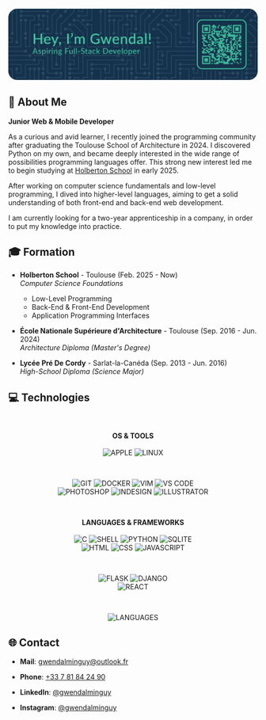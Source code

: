 ![HEADER](./graphics/header.png)

## 💫 About Me

**Junior Web & Mobile Developer**

As a curious and avid learner, I recently joined the programming community after graduating the Toulouse School of Architecture in 2024. I discovered Python on my own, and became deeply interested in the wide range of possibilities programming languages offer. This strong new interest led me to begin studying at [Holberton School](https://www.holbertonschool.com) in early 2025.

After working on computer science fundamentals and low-level programming, I dived into higher-level languages, aiming to get a solid understanding of both front-end and back-end web development.

I am currently looking for a two-year apprenticeship in a company, in order to put my knowledge into practice.

## 🎓 Formation

- **Holberton School** - Toulouse (Feb. 2025 - Now)\
<em>Computer Science Foundations</em>
    - Low-Level Programming
    - Back-End & Front-End Development
    - Application Programming Interfaces

- **École Nationale Supérieure d'Architecture** - Toulouse (Sep. 2016 - Jun. 2024)\
<em>Architecture Diploma (Master's Degree)</em>

- **Lycée Pré De Cordy** - Sarlat-la-Canéda (Sep. 2013 - Jun. 2016)\
<em>High-School Diploma (Science Major)</em>

## 💻 Technologies

<br>
<p align="center">
    <b>OS & TOOLS</b>
    <br><br>
    <!-- OS -->
    <img src="https://img.shields.io/badge/APPLE-000000?style=for-the-badge&logo=apple&logoColor=white" alt="APPLE">
    <img src="https://img.shields.io/badge/LINUX-FCC624?style=for-the-badge&logo=linux&logoColor=black" alt="LINUX">
</p>

<br>
<p align="center">
    <!-- Tools (Code) -->
    <img src="https://img.shields.io/badge/GIT-F05032?logo=git&logoColor=white&style=for-the-badge" alt="GIT">
    <img src="https://img.shields.io/badge/DOCKER-2496ED?logo=docker&logoColor=white&style=for-the-badge" alt="DOCKER">
    <img src="https://img.shields.io/badge/VIM-019733?logo=vim&logoColor=white&style=for-the-badge" alt="VIM">
    <img src="https://img.shields.io/badge/VS CODE-007ACC?logo=vscode&logoColor=white&style=for-the-badge" alt="VS CODE">
    <br>
    <!-- Tools (Design) -->
    <img src="https://img.shields.io/badge/PHOTOSHOP-3C327B?logo=photoshop&logoColor=white&style=for-the-badge" alt="PHOTOSHOP">
    <img src="https://img.shields.io/badge/INDESIGN-E749A0?logo=indesign&logoColor=white&style=for-the-badge" alt="INDESIGN">
    <img src="https://img.shields.io/badge/ILLUSTRATOR-945C04?logo=illustrator&logoColor=white&style=for-the-badge" alt="ILLUSTRATOR">
</p>

<br>
<p align="center">
    <b>LANGUAGES & FRAMEWORKS</b>
    <br><br>
    <!-- Backend -->
    <img src="https://img.shields.io/badge/C-00599C?style=for-the-badge&logo=c&logoColor=white" alt="C">
    <img src="https://img.shields.io/badge/SHELL-333333?style=for-the-badge&logo=gnu-bash&logoColor=white" alt="SHELL">
    <img src="https://img.shields.io/badge/PYTHON-3776AB?style=for-the-badge&logo=python&logoColor=white" alt="PYTHON">
    <img src="https://img.shields.io/badge/SQLITE-144863?style=for-the-badge&logo=sqlite&logoColor=white" alt="SQLITE">
    <br>
    <!-- Frontend -->
    <img src="https://img.shields.io/badge/HTML-E34f26?style=for-the-badge&logo=html5&logoColor=white" alt="HTML">
    <img src="https://img.shields.io/badge/CSS-CC6699?style=for-the-badge&logo=css&logoColor=white" alt="CSS">
    <img src="https://img.shields.io/badge/JAVASCRIPT-F7DF1E?style=for-the-badge&logo=javascript&logoColor=black" alt="JAVASCRIPT">
</p>

<br>
<p align="center">
    <!-- Backend -->
    <img src="https://img.shields.io/badge/Flask-000000?style=for-the-badge&logo=flask&logoColor=white" alt="FLASK">
    <img src="https://img.shields.io/badge/Django-092E20?style=for-the-badge&logo=django&logoColor=white" alt="DJANGO">
    <br>
    <!-- Frontend -->
    <img src="https://img.shields.io/badge/React-61DAFB?style=for-the-badge&logo=react&logoColor=black" alt="REACT">
</p>

<br>
<p align="center">
    <img src="https://github-readme-stats.vercel.app/api/top-langs/?username=gwendalminguy&layout=compact&bg_color=00000000&hide_border=true&hide_title=true&hide=shaderlab&include_all_commits=true" alt="LANGUAGES">
</p>

## 🌐 Contact

- **Mail**: [gwendalminguy@outlook.fr](mailto:gwendalminguy@outlook.fr)

- **Phone**: [+33 7 81 84 24 90](tel:+33781842490)

- **LinkedIn**: [@gwendalminguy](https://www.linkedin.com/in/gwendalminguy)

- **Instagram**: [@gwendalminguy](https://www.instagram.com/gwendalminguy)
